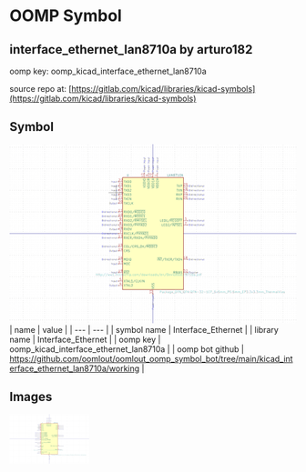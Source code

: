 # OOMP Symbol  
## interface_ethernet_lan8710a  by arturo182  
  
oomp key: oomp_kicad_interface_ethernet_lan8710a  
  
source repo at: [https://gitlab.com/kicad/libraries/kicad-symbols](https://gitlab.com/kicad/libraries/kicad-symbols)  
## Symbol  
  
[![working.png](working_600.png)](working.png)  
| name | value | 
| --- | --- | 
| symbol name | Interface_Ethernet | 
| library name | Interface_Ethernet | 
| oomp key | oomp_kicad_interface_ethernet_lan8710a | 
| oomp bot github | https://github.com/oomlout/oomlout_oomp_symbol_bot/tree/main/kicad_interface_ethernet_lan8710a/working | 
## Images  
  
[![working.png](working_140.png)](working.png)  
